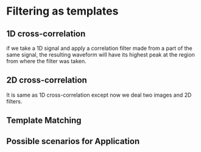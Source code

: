 # Filtering as templates

## 1D cross-correlation 
if we take a 1D signal and apply a correlation filter made from a part of the same signal, the resulting waveform will have its highest peak at the region from where the filter was taken.

## 2D cross-correlation
It is same as 1D cross-correlation except now we deal two images and 2D filters.

## Template Matching

## Possible scenarios for Application
